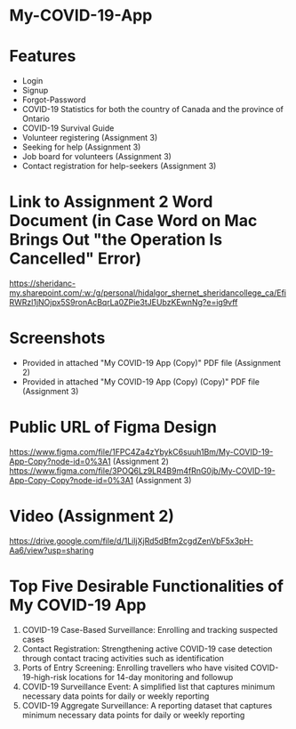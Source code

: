 # My-COVID-19-App
# Features
- Login
- Signup
- Forgot-Password
- COVID-19 Statistics for both the country of Canada and the province of Ontario
- COVID-19 Survival Guide
-	Volunteer registering (Assignment 3)
-	Seeking for help (Assignment 3)
-	Job board for volunteers (Assignment 3)
-	Contact registration for help-seekers (Assignment 3)
# Link to Assignment 2 Word Document (in Case Word on Mac Brings Out "the Operation Is Cancelled" Error)
https://sheridanc-my.sharepoint.com/:w:/g/personal/hidalgor_shernet_sheridancollege_ca/EfiRWRzl1jNOjpx5S9ronAcBqrLa0ZPie3tJEUbzKEwnNg?e=ig9vff
# Screenshots
- Provided in attached "My COVID-19 App (Copy)" PDF file (Assignment 2)
- Provided in attached "My COVID-19 App (Copy) (Copy)" PDF file (Assignment 3)
# Public URL of Figma Design
https://www.figma.com/file/1FPC4Za4zYbykC6suuh1Bm/My-COVID-19-App-Copy?node-id=0%3A1 (Assignment 2)
https://www.figma.com/file/3POQ6Lz9LR4B9m4fRnG0jb/My-COVID-19-App-Copy-Copy?node-id=0%3A1 (Assignment 3)
# Video (Assignment 2)
https://drive.google.com/file/d/1LiljXjRd5dBfm2cgdZenVbF5x3pH-Aa6/view?usp=sharing
# Top Five Desirable Functionalities of My COVID-19 App
1. COVID-19 Case-Based Surveillance: Enrolling and tracking suspected cases
2. Contact Registration: Strengthening active COVID-19 case detection through contact tracing activities such as identification
3. Ports of Entry Screening: Enrolling travellers who have visited COVID-19-high-risk locations for 14-day monitoring and followup
4. COVID-19 Surveillance Event: A simplified list that captures minimum necessary data points for daily or weekly reporting
5. COVID-19 Aggregate Surveillance: A reporting dataset that captures minimum necessary data points for daily or weekly reporting
